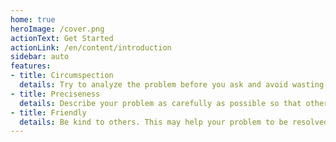 ```yaml
---
home: true
heroImage: /cover.png
actionText: Get Started
actionLink: /en/content/introduction
sidebar: auto
features:
- title: Circumspection
  details: Try to analyze the problem before you ask and avoid wasting other people's time.
- title: Preciseness
  details: Describe your problem as carefully as possible so that others can understand your situation and help.
- title: Friendly
  details: Be kind to others. This may help your problem to be resolved quickly.
---
```


<style>
  @media (max-width: 419px) {
    .home .hero img {
      width: 100%;
    }
  }
</style>
